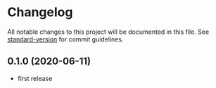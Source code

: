 # Changelog

All notable changes to this project will be documented in this file. See
[standard-version](https://github.com/conventional-changelog/standard-version)
for commit guidelines.

## 0.1.0 (2020-06-11)

* first release
